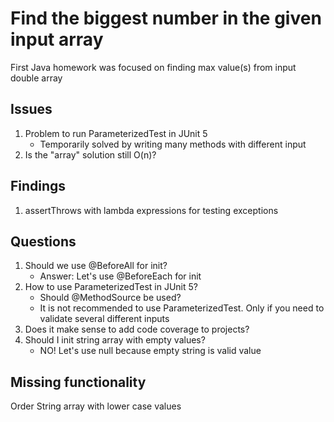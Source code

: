 # Find the biggest number in the given input array
First Java homework was focused on finding max value(s) from input double array

## Issues
1. Problem to run ParameterizedTest in JUnit 5
	* Temporarily solved by writing many methods with different input
2. Is the "array" solution still O(n)?

## Findings
1. assertThrows with lambda expressions for testing exceptions

## Questions
1. Should we use @BeforeAll for init?
	* Answer: Let's use @BeforeEach for init
2. How to use ParameterizedTest in JUnit 5?
	* Should @MethodSource be used?
	* It is not recommended to use ParameterizedTest. Only if you need to validate several different inputs  
3. Does it make sense to add code coverage to projects?
4. Should I init string array with empty values?
	* NO! Let's use null because empty string is valid value

## Missing functionality
Order String array with lower case values

